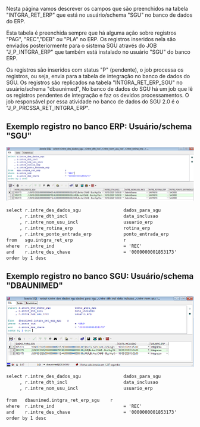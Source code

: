 Nesta página vamos descrever os campos que são preenchidos na tabela "INTGRA_RET_ERP" que está no usuário/schema "SGU" no banco de dados do ERP.

Esta tabela é preenchida sempre que há alguma ação sobre registros "PAG", "REC","DEB" ou "PLA" no ERP. Os registros inseridos nela são enviados posteriormente para o sistema SGU através do JOB "J_P_INTGRA_ERP" que também está instalado no usuário "SGU" do banco ERP.

Os registros são inseridos com status "P" (pendente), o job processa os registros, ou seja, envia para a tabela de integração no banco de dados do SGU. Os registros são replicados na tabela "INTGRA_RET_ERP_SGU" no usuário/schema "dbaunimed", No banco de dados do SGU há um job que lê os registros pendentes de integração e faz os devidos processamentos. O job responsável por essa atividade no banco de dados do SGU 2.0 é o "J_P_PRCSSA_RET_INTGRA_ERP".

**Exemplo registro no banco ERP: Usuário/schema "SGU"**
---

![image](uploads/35953c549f9b95deb2c4cac100193a57/image.png)

```
select r.intre_des_dados_sgu                dados_para_sgu
     , r.intre_dth_incl                     data_inclusao
     , r.intre_nom_usu_incl                 usuario_erp
     , r.intre_rotina_erp                   rotina_erp
     , r.intre_ponto_entrada_erp            ponto_entrada_erp
from   sgu.intgra_ret_erp                   r
where  r.intre_ind                          = 'REC'
and    r.intre_des_chave                    = '0000000001853173'
order by 1 desc 
```


**Exemplo registro no banco SGU: Usuário/schema "DBAUNIMED"**
---

![image](uploads/6c91f125286172462e4e7fcf0b600673/image.png)

```
select r.intre_des_dados_sgu                dados_para_sgu
     , r.intre_dth_incl                     data_inclusao
     , r.intre_nom_usu_incl                 usuario_erp
     
from   dbaunimed.intgra_ret_erp_sgu    r
where  r.intre_ind                          = 'REC'
and    r.intre_des_chave                    = '0000000001853173'
order by 1 desc 
```